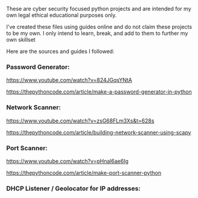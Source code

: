These are cyber security focused python projects and are intended for my own legal ethical educational purposes only. 

I've created these files using guides online and do not claim these projects to be my own. I only intend to learn, break, and add to them to further my own skillset 



Here are the sources and guides I followed:

### Password Generator:

https://www.youtube.com/watch?v=824JGqsYNtA 

https://thepythoncode.com/article/make-a-password-generator-in-python


### Network Scanner:

https://www.youtube.com/watch?v=zsG68FLm3Xs&t=628s

https://thepythoncode.com/article/building-network-scanner-using-scapy



### Port Scanner: 

https://www.youtube.com/watch?v=pHnal6ae6Ig

https://thepythoncode.com/article/make-port-scanner-python



### DHCP Listener / Geolocator for IP addresses:
